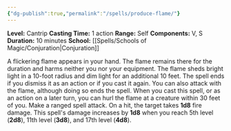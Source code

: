 ```yaml
---
{"dg-publish":true,"permalink":"/spells/produce-flame/"}
---
```


**Level:** Cantrip
**Casting Time:** 1 action
**Range:** Self
**Components:** V, S
**Duration:** 10 minutes
**School:** [[Spells/Schools of Magic/Conjuration\|Conjuration]]

A flickering flame appears in your hand. The flame remains there for the duration and harms neither you nor your equipment. The flame sheds bright light in a 10-foot radius and dim light for an additional 10 feet. The spell ends if you dismiss it as an action or if you cast it again.
You can also attack with the flame, although doing so ends the spell. When you cast this spell, or as an action on a later turn, you can hurl the flame at a creature within 30 feet of you. Make a ranged spell attack. On a hit, the target takes **1d8** fire damage.
This spell's damage increases by **1d8** when you reach 5th level (**2d8**), 11th level (**3d8**), and 17th level (**4d8**).